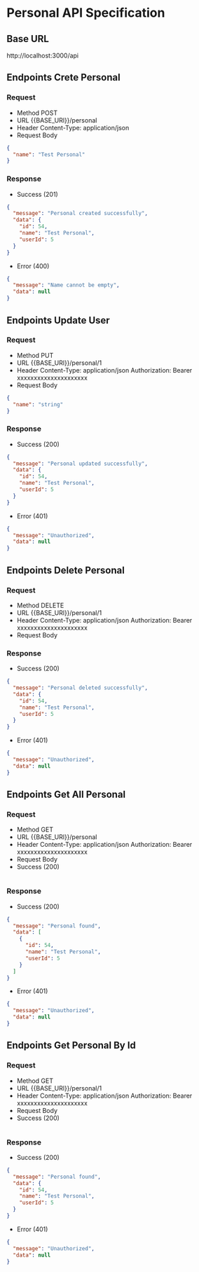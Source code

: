 # Personal API Specification

## Base URL

http://localhost:3000/api

## Endpoints Crete Personal

### Request

- Method
  POST
- URL
  {{BASE_URl}}/personal
- Header
  Content-Type: application/json
- Request Body

```json
{
  "name": "Test Personal"
}
```

### Response

- Success (201)

```json
{
  "message": "Personal created successfully",
  "data": {
    "id": 54,
    "name": "Test Personal",
    "userId": 5
  }
}
```

- Error (400)

```json
{
  "message": "Name cannot be empty",
  "data": null
}
```

## Endpoints Update User

### Request

- Method
  PUT
- URL
  {{BASE_URl}}/personal/1
- Header
  Content-Type: application/json
  Authorization: Bearer xxxxxxxxxxxxxxxxxxxxx
- Request Body

```json
{
  "name": "string"
}
```

### Response

- Success (200)

```json
{
  "message": "Personal updated successfully",
  "data": {
    "id": 54,
    "name": "Test Personal",
    "userId": 5
  }
}
```

- Error (401)

```json
{
  "message": "Unauthorized",
  "data": null
}
```

## Endpoints Delete Personal

### Request

- Method
  DELETE
- URL
  {{BASE_URl}}/personal/1
- Header
  Content-Type: application/json
  Authorization: Bearer xxxxxxxxxxxxxxxxxxxxx
- Request Body

### Response

- Success (200)

```json
{
  "message": "Personal deleted successfully",
  "data": {
    "id": 54,
    "name": "Test Personal",
    "userId": 5
  }
}
```

- Error (401)

```json
{
  "message": "Unauthorized",
  "data": null
}
```

## Endpoints Get All Personal

### Request

- Method
  GET
- URL
  {{BASE_URl}}/personal
- Header
  Content-Type: application/json
  Authorization: Bearer xxxxxxxxxxxxxxxxxxxxx
- Request Body
- Success (200)

```json

```

### Response

- Success (200)

```json
{
  "message": "Personal found",
  "data": [
    {
      "id": 54,
      "name": "Test Personal",
      "userId": 5
    }
  ]
}
```

- Error (401)

```json
{
  "message": "Unauthorized",
  "data": null
}
```

## Endpoints Get Personal By Id

### Request

- Method
  GET
- URL
  {{BASE_URl}}/personal/1
- Header
  Content-Type: application/json
  Authorization: Bearer xxxxxxxxxxxxxxxxxxxxx
- Request Body
- Success (200)

```json

```

### Response

- Success (200)

```json
{
  "message": "Personal found",
  "data": {
    "id": 54,
    "name": "Test Personal",
    "userId": 5
  }
}
```

- Error (401)

```json
{
  "message": "Unauthorized",
  "data": null
}
```
